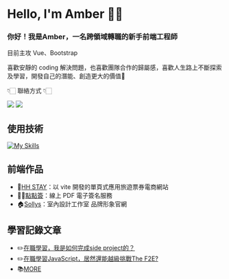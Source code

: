 
# Hello, I'm Amber ✌🏻



### 你好！我是Amber，一名跨領域轉職的新手前端工程師

目前主攻 Vue、Bootstrap

喜歡安靜的 coding 解決問題，也喜歡團隊合作的歸屬感，喜歡人生路上不斷探索及學習，開發自己的潛能、創造更大的價值🌻



👇🏻 聯絡方式 👇🏻

![](https://dcbadge.vercel.app/api/shield/868493802246127646)  [![](https://img.shields.io/badge/Gmail-D14836?style=for-the-badge&logo=gmail&logoColor=white)](<mailto:melody19941231@gmail.com>)



## 使用技術

[![My Skills](https://skillicons.dev/icons?i=vue,react,vite,js,bootstrap,git,html,css,sass,vscode,ps,figma)](https://skillicons.dev)

## 前端作品
* 🚗[HH STAY](https://iamamberhh.github.io/HH-STAY/#/)：以 vite 開發的單頁式應用旅遊票券電商網站　
* ✍🏻[點點簽](https://iamamberhh.github.io/pdf_sign/)：線上 PDF 電子簽名服務
* 🏠[Sollys](https://iamamberhh.github.io/sollys/)：室內設計工作室 品牌形象官網


## 學習記錄文章
* ✏️[在職學習，我是如何完成side project的？](https://vocus.cc/article/631ffd7dfd89780001b705a5)
* ✏️[在職學習JavaScript，居然還能越級挑戰The F2E?](https://vocus.cc/article/6384327bfd897800016a0b6e)
* 📚[MORE](https://vocus.cc/user/610b6013fd8978000187d59f)